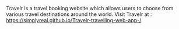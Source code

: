 Travelr is a travel booking website which allows users to choose from various travel destinations around the world. Visit Travelr at : https://simplyreal.github.io/Travelr-travelling-web-app-/
